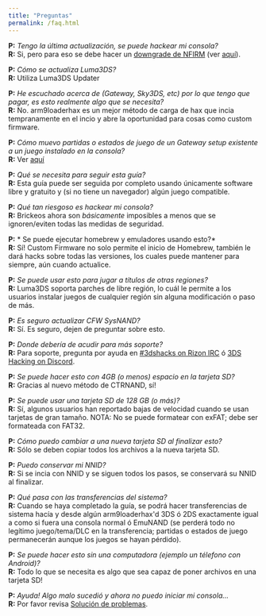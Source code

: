 ```yaml
---
title: "Preguntas"
permalink: /faq.html
---
```


<a name="faq_latestfw" />**P:** *Tengo la última actualización, se puede hackear mi consola?*    
**R:** Si, pero para eso se debe hacer un [downgrade de NFIRM](nfirm-downgrade) (ver [aquí](https://www.reddit.com/r/3dshacks/comments/4iry4s/)).

<a name="faq_updatecfw" />**P:** *Cómo se actualiza Luma3DS?*    
**R:** Utiliza Luma3DS Updater

<a name="faq_gatewaysky" />**P:** *He escuchado acerca de (Gateway, Sky3DS, etc) por lo que tengo que pagar, es esto realmente algo que se necesita?*    
**R:** No. arm9loaderhax es un mejor método de carga de hax que incia tempranamente en el incio y abre la oportunidad para cosas como custom firmware.

<a name="faq_gatewaysaves" />**P:** *Cómo muevo partidas o estados de juego de un Gateway setup existente a un juego instalado en la consola?*    
**R:** Ver [aquí](https://gbatemp.net/threads/425743/)

<a name="faq_need" />**P:** *Qué se necesita para seguir esta guía?*    
**R:** Esta guía puede ser seguida por completo usando únicamente software libre y gratuito y (si no tiene un navegador) algún juego compatible.   

<a name="faq_risky" />**P:** *Qué tan riesgoso es hackear mi consola?*    
**R:** Brickeos ahora son *básicamente* imposibles a menos que se ignoren/eviten todas las medidas de seguridad.

<a name="faq_homebrew" />**P:** * Se puede ejecutar homebrew y emuladores usando esto?*    
**R:** Sí! Custom Firmware no solo permite el inicio de Homebrew,  también le dará hacks sobre todas las versiones, los cuales  puede mantener para siempre, aún cuando actualice.

<a name="faq_regionfree" />**P:** *Se puede usar esto para jugar a títulos de otras regiones?*    
**R:** Luma3DS soporta parches de libre región, lo cuál le permite a los usuarios instalar juegos de cualquier región sin alguna modificación o paso de más.

<a name="faq_updates" />**P:** *Es seguro actualizar CFW SysNAND?*    
**R:** Sí. Es seguro, dejen de preguntar sobre esto.

<a name="faq_support" />**P:** *Donde debería de acudir para más soporte?*    
**R:** Para soporte, pregunta por ayuda en [#3dshacks on Rizon IRC](https://www.reddit.com/r/3dshacks/wiki/irc) ó [3DS Hacking on Discord](https://discord.gg/MWxPgEp).  

<a name="faq_le4gbsd" />**P:** *Se puede hacer esto con 4GB (o menos) espacio en la tarjeta SD?*    
**R:** Gracias al nuevo método de CTRNAND, sí!

<a name="faq_ge128gbsd" />**P:** *Se puede usar una tarjeta SD de 128 GB (o más)?*    
**R:** Sí, algunos usuarios han reportado bajas de velocidad cuando se usan tarjetas de gran tamaño. NOTA: No se puede formatear con exFAT; debe ser formateada con FAT32.

<a name="faq_movesd" />**P:** *Cómo puedo cambiar a una nueva tarjeta SD al finalizar esto?*    
**R:** Sólo se deben copiar todos los archivos a la nueva tarjeta SD.

<a name="faq_NNID" />**P:** *Puedo conservar mi NNID?*    
**R:** Si se incia con NNID y se siguen todos los pasos, se conservará su NNID al finalizar.

<a name="faq_systransfer" />**P:** *Qué pasa con las transferencias del sistema?*    
**R:** Cuando se haya completado la guía, se podrá hacer transferencias de sistema hacía y desde algún arm9loaderhax'd 3DS ó 2DS exactamente igual a como si fuera una consola normal ó EmuNAND (se perderá todo no legítimo juego/tema/DLC en la transferencia; partidas o estados de juego permanecerán aunque los juegos se hayan pérdido).

<a name="faq_nopc" />**P:** *Se puede hacer esto sin una computadora (ejemplo un télefono con Android)?*    
**R:** Todo lo que se necesita es algo que sea capaz de poner archivos en una tarjeta SD!

<a name="faq_problem" />**P:** *Ayuda! Algo malo sucedió y ahora no puedo iniciar mi consola...*    
**R:** Por favor revisa [Solución de problemas](troubleshooting).
